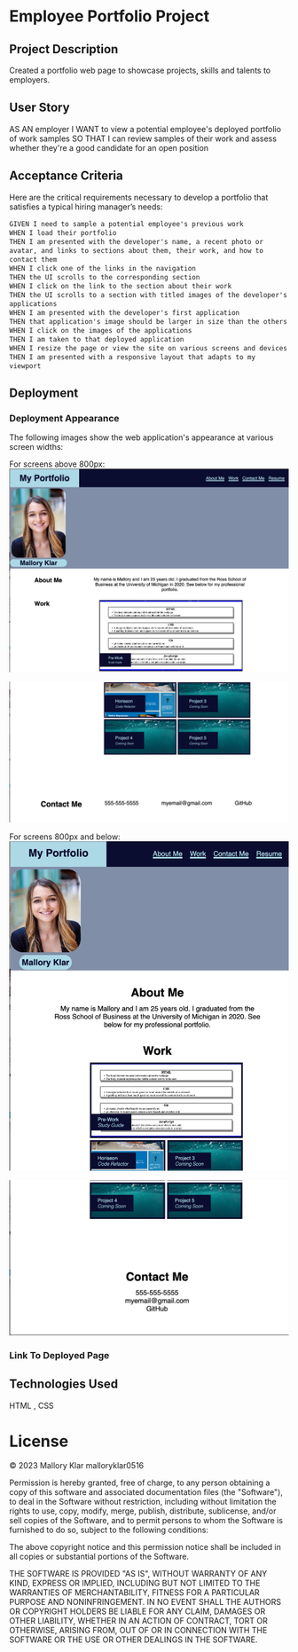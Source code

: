 # Employee Portfolio Project

## Project Description

Created a portfolio web page to showcase projects, skills and talents to employers. 


## User Story

AS AN employer
I WANT to view a potential employee's deployed portfolio of work samples
SO THAT I can review samples of their work and assess whether they're a good candidate for an open position

## Acceptance Criteria

Here are the critical requirements necessary to develop a portfolio that satisfies a typical hiring manager’s needs:

```
GIVEN I need to sample a potential employee's previous work
WHEN I load their portfolio
THEN I am presented with the developer's name, a recent photo or avatar, and links to sections about them, their work, and how to contact them
WHEN I click one of the links in the navigation
THEN the UI scrolls to the corresponding section
WHEN I click on the link to the section about their work
THEN the UI scrolls to a section with titled images of the developer's applications
WHEN I am presented with the developer's first application
THEN that application's image should be larger in size than the others
WHEN I click on the images of the applications
THEN I am taken to that deployed application
WHEN I resize the page or view the site on various screens and devices
THEN I am presented with a responsive layout that adapts to my viewport
```

## Deployment

### Deployment Appearance
The following images show the web application's appearance  at various screen widths:

For screens above 800px:
![portfolio mock-up large part 1](./Assets/Images/portfolio-demo-large-1.png)

![portfio mock-up large part 2](./Assets/Images/portfolio-demo-large-2.png)

For screens 800px and below:
![portfolio mock-up small part 1](./Assets/Images/portfolio-demo-small-1.png)

![portfio mock-up large part 2](./Assets/Images/portfolio-demo-small-2.png)

### Link To Deployed Page




## Technologies Used
HTML , CSS

# License
© 2023 Mallory Klar malloryklar0516

Permission is hereby granted, free of charge, to any person obtaining a copy
of this software and associated documentation files (the "Software"), to deal
in the Software without restriction, including without limitation the rights
to use, copy, modify, merge, publish, distribute, sublicense, and/or sell
copies of the Software, and to permit persons to whom the Software is
furnished to do so, subject to the following conditions:

The above copyright notice and this permission notice shall be included in all
copies or substantial portions of the Software.

THE SOFTWARE IS PROVIDED "AS IS", WITHOUT WARRANTY OF ANY KIND, EXPRESS OR
IMPLIED, INCLUDING BUT NOT LIMITED TO THE WARRANTIES OF MERCHANTABILITY,
FITNESS FOR A PARTICULAR PURPOSE AND NONINFRINGEMENT. IN NO EVENT SHALL THE
AUTHORS OR COPYRIGHT HOLDERS BE LIABLE FOR ANY CLAIM, DAMAGES OR OTHER
LIABILITY, WHETHER IN AN ACTION OF CONTRACT, TORT OR OTHERWISE, ARISING FROM,
OUT OF OR IN CONNECTION WITH THE SOFTWARE OR THE USE OR OTHER DEALINGS IN THE
SOFTWARE.
